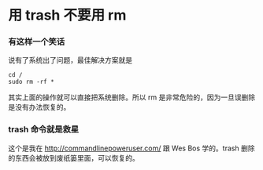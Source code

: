 # 用 trash 不要用 rm

### 有这样一个笑话

说有了系统出了问题，最佳解决方案就是

```
cd /
sudo rm -rf *
```

其实上面的操作就可以直接把系统删除。所以 rm 是非常危险的，因为一旦误删除是没有办法恢复的。

### trash 命令就是救星

这个是我在 <http://commandlinepoweruser.com/> 跟 Wes Bos 学的。trash 删除的东西会被放到废纸篓里面，可以恢复的。